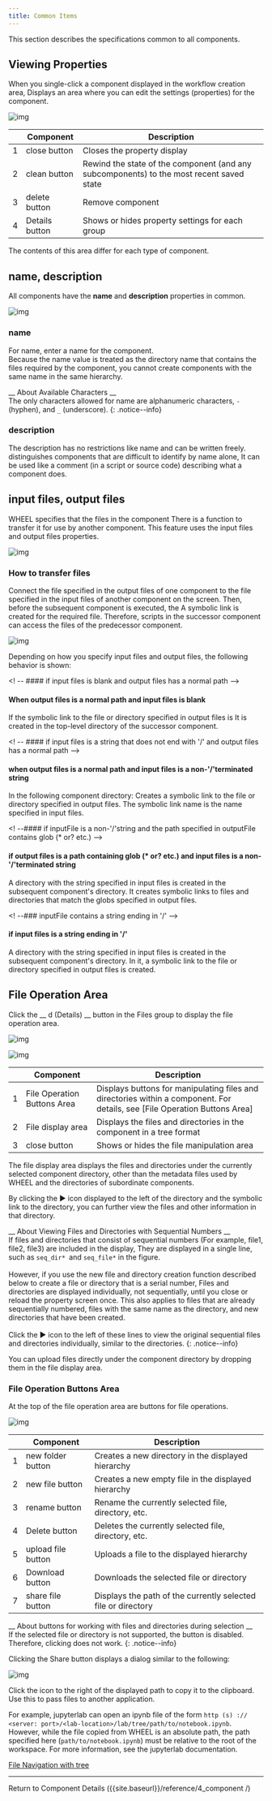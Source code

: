 ```yaml
---
title: Common Items
---
```

This section describes the specifications common to all components.

## Viewing Properties
When you single-click a component displayed in the workflow creation area,
Displays an area where you can edit the settings (properties) for the component.

![img](./img/component_property.png "component_property")

|| Component | Description |
|----------|----------|---------------------------------|
|1|close button   | Closes the property display |
|2|clean button   | Rewind the state of the component (and any subcomponents) to the most recent saved state |
|3|delete button  | Remove component |
|4| Details button | Shows or hides property settings for each group |

The contents of this area differ for each type of component.

## name, description
All components have the __name__ and __description__ properties in common.

![img](./img/name_description.png "name_and_description")

### name
For name, enter a name for the component.  
Because the name value is treated as the directory name that contains the files required by the component, you cannot create components with the same name in the same hierarchy.

__ About Available Characters __  
The only characters allowed for name are alphanumeric characters, `-` (hyphen), and `_` (underscore).
{: .notice--info}

### description
The description has no restrictions like name and can be written freely.
distinguishes components that are difficult to identify by name alone,
It can be used like a comment (in a script or source code) describing what a component does.


## input files, output files
WHEEL specifies that the files in the component 
 There is a function to transfer it for use by another component.
This feature uses the input files and output files properties.

![img](./img/input_output_files.png "inputFiles_outputFiles")

### How to transfer files
Connect the file specified in the output files of one component to the file specified in the input files of another component on the screen.
Then, before the subsequent component is executed, the
A symbolic link is created for the required file.
Therefore, scripts in the successor component can access the files of the predecessor component.

![img](./img/input_output_connect.png "connected input and output file")

Depending on how you specify input files and output files, the following behavior is shown:

<! -- #### if input files is blank and output files has a normal path -->
#### When output files is a normal path and input files is blank
If the symbolic link to the file or directory specified in output files is
It is created in the top-level directory of the successor component.

<! -- #### if input files is a string that does not end with '/' and output files has a normal path -->
#### when output files is a normal path and input files is a non-'/'terminated string
In the following component directory:
Creates a symbolic link to the file or directory specified in output files.
The symbolic link name is the name specified in input files.

<! --#### if inputFile is a non-'/'string and the path specified in outputFile contains glob (\* or\? etc.) -->
#### if output files is a path containing glob (\* or\? etc.) and input files is a non-'/'terminated string
A directory with the string specified in input files is created in the subsequent component's directory.
It creates symbolic links to files and directories that match the globs specified in output files.

<! --### inputFile contains a string ending in '/' -->
#### if input files is a string ending in '/'
A directory with the string specified in input files is created in the subsequent component's directory.
In it, a symbolic link to the file or directory specified in output files is created.


## File Operation Area
Click the __ d (Details) __ button in the Files group to display the file operation area.

![img](./img/open_files_erea.png "open files erea")

![img](./img/file_area.png "file area")

|| Component | Description |
|----------|----------|---------------------------------|
|1| File Operation Buttons Area | Displays buttons for manipulating files and directories within a component. For details, see [File Operation Buttons Area] |
|2| File display area      | Displays the files and directories in the component in a tree format |
|3|close button            | Shows or hides the file manipulation area |

The file display area displays the files and directories under the currently selected component directory, other than the metadata files used by WHEEL and the directories of subordinate components.

By clicking the ▶ icon displayed to the left of the directory and the symbolic link to the directory, you can further view the files and other information in that directory.

__ About Viewing Files and Directories with Sequential Numbers __  
If files and directories that consist of sequential numbers (For example, file1, file2, file3) are included in the display,
They are displayed in a single line, such as `seq_dir* `and `seq_file*` in the figure. <br/><br/>
However, if you use the new file and directory creation function described below to create a file or directory that is a serial number,
Files and directories are displayed individually, not sequentially, until you close or reload the property screen once.
This also applies to files that are already sequentially numbered, files with the same name as the directory, and new directories that have been created. <br/><br/>
Click the ▶ icon to the left of these lines to view the original sequential files and directories individually, similar to the directories.
{: .notice--info}

You can upload files directly under the component directory by dropping them in the file display area.

### File Operation Buttons Area
At the top of the file operation area are buttons for file operations.

![img](./img/file_area_button.png "file area button")

|| Component | Description |
|----------|----------|---------------------------------|
|1|new folder button | Creates a new directory in the displayed hierarchy |
|2|new file button | Creates a new empty file in the displayed hierarchy |
|3|rename button | Rename the currently selected file, directory, etc. |
|4| Delete button | Deletes the currently selected file, directory, etc. |
|5|upload file button | Uploads a file to the displayed hierarchy |
|6| Download button | Downloads the selected file or directory |
|7|share file button | Displays the path of the currently selected file or directory |

__ About buttons for working with files and directories during selection __  
If the selected file or directory is not supported, the button is disabled.  
Therefore, clicking does not work.
{: .notice--info}

Clicking the Share button displays a dialog similar to the following:

![img](./img/share_file.png "share file dialogue")

Click the icon to the right of the displayed path to copy it to the clipboard.
Use this to pass files to another application.

For example, jupyterlab can open an ipynb file of the form `http (s) :// <server: port>/<lab-location>/lab/tree/path/to/notebook.ipynb`. However, while the file copied from WHEEL is an absolute path, the path specified here (`path/to/notebook.ipynb`) must be relative to the root of the workspace.
For more information, see the jupyterlab documentation.

[File Navigation with tree](https://jupyterlab.readthedocs.io/en/stable/user/urls.html)


--------
Return to Component Details ({{site.baseurl}}/reference/4_component /)
